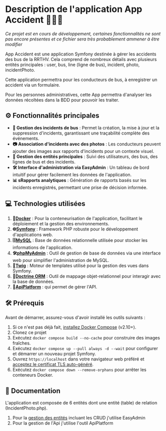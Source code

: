 # Description de l'application App Accident 🚗💥🚌

_Ce projet est en cours de développement, certaines fonctionnalités ne sont pas encore présentes et ce fichier sera très probablement ammener à être modifier_

App Accident est une application Symfony destinée à gérer les accidents des bus de la RRTHV. Cela comprend de nombreux détails avec plusieurs entités principales : user, bus, line (ligne de bus), incident, photo, incidentPhoto.

Cette application permettra pour les conducteurs de bus, à enregistrer un accident via un formulaire.

Pour les personnes administratives, cette App permettra d'analyser les données récoltées dans la BDD pour pouvoir les traiter.

## ⚙️ Fonctionnalités principales
 
- **🚌 Gestion des incidents de bus** : Permet la création, la mise à jour et la suppression d'incidents, garantissant une traçabilité complète des événements.
- **📷 Association d'incidents avec des photos** : Les conducteurs peuvent ajouter des images aux rapports d'incidents pour un contexte visuel.
- **🏢 Gestion des entités principales** : Suivi des utilisateurs, des bus, des lignes de bus et des incidents.
- **🛠️ Interface d'administration via EasyAdmin** : Un tableau de bord intuitif pour gérer facilement les données de l'application.
- **📊 sRapports analytiques** : Génération de rapports basés sur les incidents enregistrés, permettant une prise de décision informée.
 
## 💻 Technologies utilisées
 
1. **🐳[Docker](https://www.docker.com/)** : Pour la conteneurisation de l'application, facilitant le déploiement et la gestion des environnements.
2. **🌐[Symfony](https://symfony.com/)** : Framework PHP robuste pour le développement d'applications web.
3. **🗄️[MySQL](https://www.mysql.com/fr/)** : Base de données relationnelle utilisée pour stocker les informations de l'application.
4. **🛠️[phpMyAdmin](https://www.phpmyadmin.net/)** : Outil de gestion de base de données via une interface web pour simplifier l'administration de MySQL.
5. **📄[Twig](https://twig.symfony.com/)** : Moteur de templates utilisé pour la gestion des vues dans Symfony.
6. **🔗[Doctrine ORM](https://www.doctrine-project.org/projects/doctrine-orm/en/latest/index.html)** : Outil de mappage objet-relationnel pour interagir avec la base de données.
7. **💩[ApiPlatform](https://api-platform.com/)** : qui permet de gérer l'API. 
 
## 🛠️ Prérequis
 
Avant de démarrer, assurez-vous d'avoir installé les outils suivants :
 
1. Si ce n'est pas déjà fait, [installez Docker Compose](https://docs.docker.com/compose/install/) (v2.10+).
2. Clonez ce projet
3. Exécutez `docker compose build --no-cache` pour construire des images fraîches.
4. Exécutez `docker compose up --pull always -d --wait` pour configurer et démarrer un nouveau projet Symfony.
5. Ouvrez `https://localhost` dans votre navigateur web préféré et [acceptez le certificat TLS auto-généré](https://stackoverflow.com/a/15076602/1352334).
6. Exécutez `docker compose down --remove-orphans` pour arrêter les conteneurs Docker.
 
## 📖 Documentation
 
L'application est composée de 6 entités dont une entité (table) de relation (IncidentPhoto.php).
 
1. Pour la [gestion des entités](docs/easyadmin.md) incluant les CRUD j'utilise EasyAdmin
2. Pour la gestion de l'Api j'utilise l'outil ApiPlatform